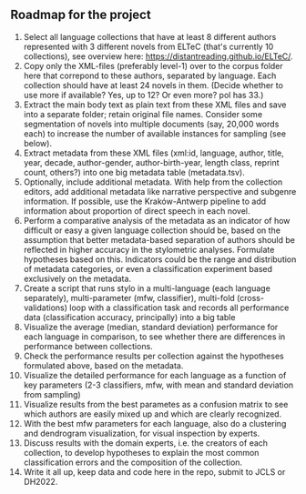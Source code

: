 ## Roadmap for the project

1. Select all language collections that have at least 8 different authors represented with 3 different novels from ELTeC (that's currently 10 collections), see overview here: https://distantreading.github.io/ELTeC/. 
2. Copy only the XML-files (preferably level-1) over to the corpus folder here that correpond to these authors, separated by language. Each collection should have at least 24 novels in them. (Decide whether to use more if available? Yes, up to 12? Or even more? pol has 33.)
3. Extract the main body text as plain text from these XML files and save into a separate folder; retain original file names. Consider some segmentation of novels into multiple documents (say, 20,000 words each) to increase the number of available instances for sampling (see below). 
4. Extract metadata from these XML files (xml:id, language, author, title, year, decade, author-gender, author-birth-year, length class, reprint count, others?) into one big metadata table (metadata.tsv). 
5. Optionally, include additional metadata. With help from the collection editors, add additional metadata like narrative perspective and subgenre information. If possible, use the Kraków-Antwerp pipeline to add information about proportion of direct speech in each novel.
6. Perform a comparative analysis of the metadata as an indicator of how difficult or easy a given language collection should be, based on the assumption that better metadata-based separation of authors should be reflected in higher accuracy in the stylometric analyses. Formulate hypotheses based on this. Indicators could be the range and distribution of metadata categories, or even a classification experiment based exclusively on the metadata.  
7. Create a script that runs stylo in a multi-language (each language separately), multi-parameter (mfw, classifier), multi-fold (cross-validations) loop with a classification task and records all performance data (classification accuracy, principally) into a big table
8. Visualize the average (median, standard deviation) performance for each language in comparison, to see whether there are differences in performance between collections. 
9. Check the performance results per collection against the hypotheses formulated above, based on the metadata. 
10. Visualize the detailed performance for each language as a function of key parameters (2-3 classifiers, mfw, with mean and standard deviation from sampling)
11. Visualize results from the best parametes as a confusion matrix to see which authors are easily mixed up and which are clearly recognized. 
12. With the best mfw parameters for each language, also do a clustering and dendrogram visualization, for visual inspection by experts. 
13. Discuss results with the domain experts, i.e. the creators of each collection, to develop hypotheses to explain the most common classification errors and the composition of the collection. 
14. Write it all up, keep data and code here in the repo, submit to JCLS or DH2022. 
